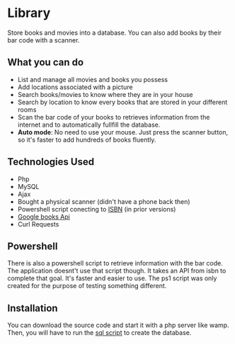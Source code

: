 Library
===================

Store books and movies into a database. You can also add books by their bar code with a scanner.

## What you can do

- List and manage all movies and books you possess
- Add locations associated with a picture
- Search books/movies to know where they are in your house
- Search by location to know every books that are stored in your different rooms
- Scan the bar code of your books to retrieves information from the internet and to automatically fullfill the database.
- **Auto mode**:  No need to use your mouse. Just press the scanner button, so it's faster to add hundreds of books fluently.


## Technologies Used

 - Php
 - MySQL
 - Ajax
 - Bought a physical scanner (didn't have a phone back then)
 - Powershell script conecting to [ISBN](http://isbndb.com/) (in prior versions)
 - [Google books Api](https://developers.google.com/books/)
 - Curl Requests

## Powershell

There is also a powershell script to retrieve information with the bar code. The application doesnt't use that script though. It takes an API from isbn to complete that goal. It's faster and easier to use. The ps1 script was only created for the purpose of testing something different.

## Installation

You can download the source code and start it with a php server like wamp. Then, you will have to run the [sql script](https://github.com/Freelix/Library/blob/master/Utils/database/biblio.sql) to create the database.
